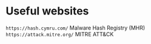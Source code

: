 # Useful websites

`https://hash.cymru.com/` Malware Hash Registry (MHR) 
`https://attack.mitre.org/` MITRE ATT&CK
